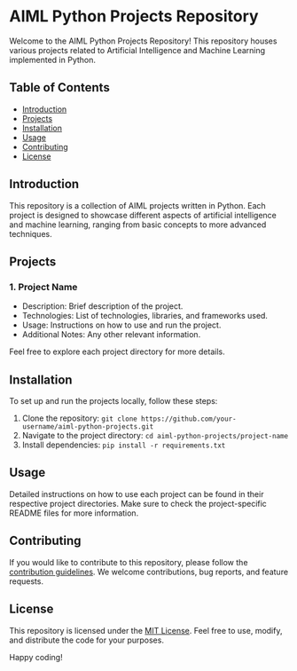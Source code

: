 # AIML Python Projects Repository

Welcome to the AIML Python Projects Repository! This repository houses various projects related to Artificial Intelligence and Machine Learning implemented in Python.

## Table of Contents
- [Introduction](#introduction)
- [Projects](#projects)
- [Installation](#installation)
- [Usage](#usage)
- [Contributing](#contributing)
- [License](#license)

## Introduction
This repository is a collection of AIML projects written in Python. Each project is designed to showcase different aspects of artificial intelligence and machine learning, ranging from basic concepts to more advanced techniques.

## Projects
### 1. Project Name
   - Description: Brief description of the project.
   - Technologies: List of technologies, libraries, and frameworks used.
   - Usage: Instructions on how to use and run the project.
   - Additional Notes: Any other relevant information.

Feel free to explore each project directory for more details.

## Installation
To set up and run the projects locally, follow these steps:
1. Clone the repository: `git clone https://github.com/your-username/aiml-python-projects.git`
2. Navigate to the project directory: `cd aiml-python-projects/project-name`
3. Install dependencies: `pip install -r requirements.txt`

## Usage
Detailed instructions on how to use each project can be found in their respective project directories. Make sure to check the project-specific README files for more information.

## Contributing
If you would like to contribute to this repository, please follow the [contribution guidelines](CONTRIBUTING.md). We welcome contributions, bug reports, and feature requests.

## License
This repository is licensed under the [MIT License](LICENSE). Feel free to use, modify, and distribute the code for your purposes.

Happy coding!

